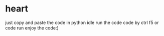 # heart
just copy and paste the code in python idle
run the code code by ctrl f5 or code run
enjoy the code:)
